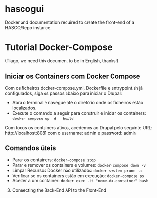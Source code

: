 # hascogui
Docker and documentation required to create the front-end of a HASCO/Repo instance.

# Tutorial Docker-Compose

(Tiago, we need this document to be in English, thanks!)

## Iniciar os Containers com Docker Compose

Com os ficheiros docker-compose.yml, Dockerfile e entrypoint.sh já configurados, siga os passos abaixo para iniciar o Drupal:
- Abra o terminal e navegue até o diretório onde os ficheiros estão localizados.
- Execute o comando a seguir para construir e iniciar os containers: ``` docker-compose up -d --build ```

Com todos os containers ativos, acedemos ao Drupal pelo seguinte URL: http://localhost:8081 com o username: admin e password: admin

## Comandos úteis

- Parar os containers: ``` docker-compose stop ```
- Parar e remover os containers e volumes: ``` docker-compose down -v ```
- Limpar Recursos Docker não utilizados: ``` docker system prune -a ```
- Verificar se os containers estão em execução: ``` docker-compose ps ```
- Aceder a um container: ``` docker exec -it "nome-do-container" bash ```


3. Connecting the Back-End API to the Front-End


